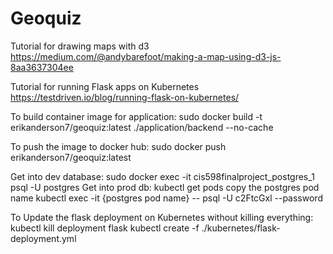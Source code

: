 # Geoquiz

Tutorial for drawing maps with d3
https://medium.com/@andybarefoot/making-a-map-using-d3-js-8aa3637304ee

Tutorial for running Flask apps on Kubernetes
https://testdriven.io/blog/running-flask-on-kubernetes/

To build container image for application:
sudo docker build -t erikanderson7/geoquiz:latest ./application/backend --no-cache

To push the image to docker hub:
sudo docker push erikanderson7/geoquiz:latest

Get into dev database:
sudo docker exec -it cis598finalproject_postgres_1 psql -U postgres
Get into prod db:
kubectl get pods
copy the postgres pod name
kubectl exec -it {postgres pod name} -- psql -U c2FtcGxl --password

To Update the flask deployment on Kubernetes without killing everything:
kubectl kill deployment flask
kubectl create -f ./kubernetes/flask-deployment.yml
